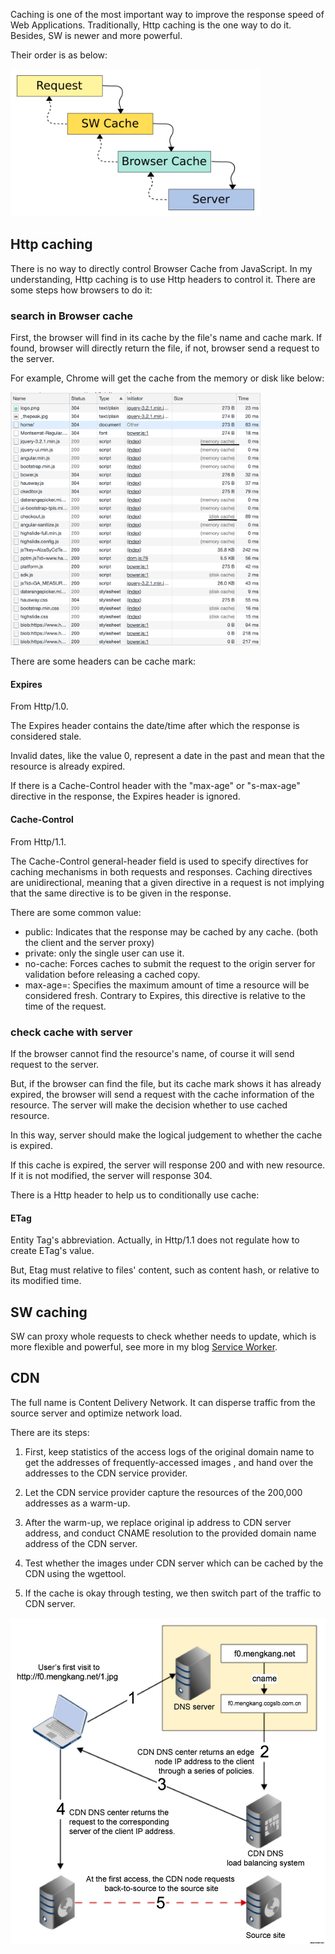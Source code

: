 Caching is one of the most important way to improve the response speed of Web Applications. 
Traditionally, Http caching is the one way to do it. Besides, SW is newer and more powerful.

Their order is as below:

<img src="../assets/cache_order.png" width="400"/>

## Http caching

There is no way to directly control Browser Cache from JavaScript. In my understanding, Http caching is to 
use Http headers to control it. There are some steps how browsers to do it:

### search in Browser cache

First, the browser will find in its cache by the file's name and cache mark. If found, browser will directly return
the file, if not, browser send a request to the server.

For example, Chrome will get the cache from the memory or disk like below:

<img src="../assets/http_cache_chrome.png" width="400"/>

There are some headers can be cache mark:

#### Expires

From Http/1.0.

The Expires header contains the date/time after which the response is considered stale.

Invalid dates, like the value 0, represent a date in the past and mean that the resource is already expired.

If there is a Cache-Control header with the "max-age" or "s-max-age" directive in the response, the Expires header is ignored.

#### Cache-Control

From Http/1.1.

The Cache-Control general-header field is used to specify directives for caching mechanisms in both requests and responses. Caching directives are unidirectional, meaning that a given directive in a request is not implying that the same directive is to be given in the response.

There are some common value:

* public: Indicates that the response may be cached by any cache. (both the client and the server proxy)
* private: only the single user can use it.
* no-cache: Forces caches to submit the request to the origin server for validation before releasing a cached copy.
* max-age=<seconds>: Specifies the maximum amount of time a resource will be considered fresh. Contrary to Expires, this directive is relative to the time of the request.

### check cache with server

If the browser cannot find the resource's name, of course it will send request to the server. 

But, if the browser can find the file, but its cache mark shows it has already expired, the browser will send a request with the cache information of the resource.
The server will make the decision whether to use cached resource. 

In this way, server should make the logical judgement to whether the cache is expired.

If this cache is expired, the server will response 200 and with new resource. If it is not modified, the server will response 304.

There is a Http header to help us to conditionally use cache:

#### ETag

Entity Tag's abbreviation. Actually, in Http/1.1 does not regulate how to create ETag's value. 

But, Etag must relative to files' content, such as content hash, or relative to its modified time.

## SW caching

SW can proxy whole requests to check whether needs to update, which is more flexible and powerful, 
see more in my blog [Service Worker](https://github.com/Bert0324/js-playground/blob/master/web_api/service_worker.md).

## CDN

The full name is Content Delivery Network. It can disperse traffic from the source server and optimize network load.

There are its steps: 

1. First, keep statistics of the access logs of the original domain name to get the addresses of frequently-accessed 
images , and hand over the addresses to the CDN service provider. 

2. Let the CDN service provider capture the resources of the 200,000 addresses as a warm-up. 

3. After the warm-up, we replace original ip address to CDN server address, and conduct CNAME resolution 
to the provided domain name address of the CDN server. 

4. Test whether the images under CDN server which can be cached by the CDN using the wgettool. 

5. If the cache is okay through testing, we then switch part of the traffic to CDN server.

<img src="../assets/cdn_steps.jpg" width="800"/>









